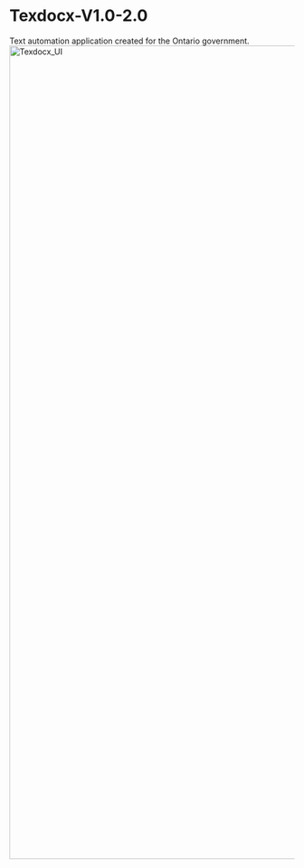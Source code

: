# Texdocx-V1.0-2.0
Text automation application created for the Ontario government.
<img width="1438" alt="Texdocx_UI" src="https://user-images.githubusercontent.com/67511980/209457997-f3b0523f-c72a-495d-966a-df0d8b2d41d6.png">

